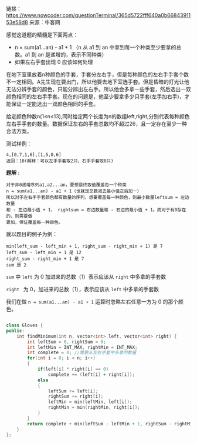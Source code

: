 链接：https://www.nowcoder.com/questionTerminal/365d5722fff640a0b6684391153e58d8
来源：牛客网



感觉这道题的精髓是下面两点：
- n = sum(a1...an) - a1 + 1 （n 从 a1 到 an 中拿到每一个种类至少要拿的总数。a1 到 an 是递增的，表示不同种类）
- 如果左右手套出现 0 应该如何处理



在地下室里放着n种颜色的手套，手套分左右手，但是每种颜色的左右手手套个数不一定相同。A先生现在要出门，所以他要去地下室选手套。但是昏暗的灯光让他无法分辨手套的颜色，只能分辨出左右手。所以他会多拿一些手套，然后选出一双颜色相同的左右手手套。现在的问题是，他至少要拿多少只手套(左手加右手)，才能保证一定能选出一双颜色相同的手套。

给定颜色种数n(1≤n≤13),同时给定两个长度为n的数组left,right,分别代表每种颜色左右手手套的数量。数据保证左右的手套总数均不超过26，且一定存在至少一种合法方案。

测试样例：

```
4,[0,7,1,6],[1,5,0,6]
返回：10(解释：可以左手手套取2只，右手手套取8只)
```

**题解** :

```
对于非0递增序列a1,a2...an，要想最终取值覆盖每一个种类
n = sum(a1...an) - a1 + 1（也就是总数减去最小值之后加一）
所以对于左右手手套颜色都有数量的序列，想要覆盖每一种颜色，则最小数量leftsum = 左边数量
和 - 左边最小值 + 1， rightsum = 右边数量和 - 右边的最小值 + 1。而对于有0存在的，则需要做
累加，保证覆盖每一种颜色。
```

就以题目的例子为例：

```
min(left_sum - left_min + 1, right_sum - right_min + 1) 是 7
left_sum - left_min + 1 是 12
right_sum - right_min + 1 是 7
sum 是 2
```

`sum` 中 `left` 为 0 加进来的总数（1）表示应该从 `right` 中多拿的手套数

`right ` 为 0，加进来的总数（1），表示应该从 `left` 中多拿的手套数

我们在做 `n = sum(a1...an) - a1 + 1` 运算时忽略左右任意一方为 0 的那个颜色。

```cpp

class Gloves {
public:
    int findMinimum(int n, vector<int> left, vector<int> right) {
        int leftSum = 0, rightSum = 0;
        int leftMin = INT_MAX, rightMin = INT_MAX;
        int complete = 0; //需要从左右手套中多拿的数量
        for(int i = 0; i < n; i++)
        {
            if(left[i] * right[i] == 0)
                complete += (left[i] + right[i]);
            else 
            {
                leftSum += left[i];
                rightSum += right[i];
                leftMin = min(leftMin, left[i]);
                rightMin = min(rightMin, right[i]);
            }
        }
        return complete + min(leftSum - leftMin + 1, rightSum - rightMin + 1) + 1;
    }
};
```











